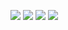  ![](https://images.unsplash.com/photo-1593640495253-23196b27a87f?ixlib=rb-4.0.3&ixid=MnwxMjA3fDB8MHxwaG90by1wYWdlfHx8fGVufDB8fHx8&auto=format&fit=crop&w=1332&q=80)
 ![](https://images.unsplash.com/photo-1605236453806-6ff36851218e?ixlib=rb-4.0.3&ixid=MnwxMjA3fDB8MHxzZWFyY2h8NDR8fHBob25lfGVufDB8fDB8fA%3D%3D&auto=format&fit=crop&w=500&q=60)
 ![](https://images.unsplash.com/photo-1575024357670-2b5164f470c3?ixlib=rb-4.0.3&ixid=MnwxMjA3fDB8MHxzZWFyY2h8MTZ8fGxhcHRvcHxlbnwwfHwwfHw%3D&auto=format&fit=crop&w=500&q=60)
 ![](https://images.unsplash.com/photo-1577375729078-820d5283031c?ixlib=rb-4.0.3&ixid=MnwxMjA3fDB8MHxzZWFyY2h8Mnx8Y29tcHV0ZXIlMjBhY2Nlc3Nvcmllc3xlbnwwfHwwfHw%3D&auto=format&fit=crop&w=500&q=60)